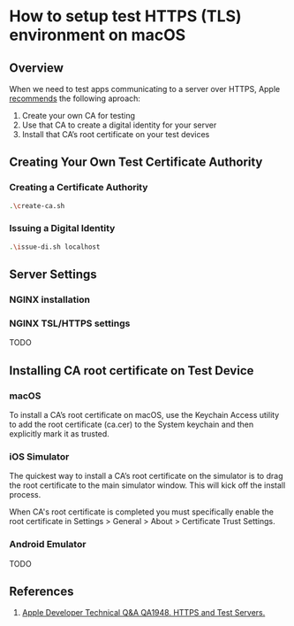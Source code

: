 # How to setup test HTTPS (TLS) environment on macOS

## Overview
When we need to test apps communicating to a server over HTTPS, Apple [recommends](https://developer.apple.com/library/content/qa/qa1948/_index.html) the following aproach:

1. Create your own CA for testing
2. Use that CA to create a digital identity for your server
3. Install that CA’s root certificate on your test devices

## Creating Your Own Test Certificate Authority
### Creating a Certificate Authority
```bash
.\create-ca.sh
```

### Issuing a Digital Identity
```bash
.\issue-di.sh localhost
```

## Server Settings
### NGINX installation
### NGINX TSL/HTTPS settings
TODO


## Installing CA root certificate on Test Device
### macOS
To install a CA’s root certificate on macOS, use the Keychain Access utility to add the root certificate (ca.cer) to the System keychain and then explicitly mark it as trusted.

### iOS Simulator
The quickest way to install a CA’s root certificate on the simulator is to drag the root certificate to the main simulator window. This will kick off the install process.

When CA's root certificate is completed you must specifically enable the root certificate in Settings > General > About > Certificate Trust Settings.

### Android Emulator
TODO

## References
1. [Apple Developer Technical Q&A QA1948. HTTPS and Test Servers.](https://developer.apple.com/library/content/qa/qa1948/_index.html)
